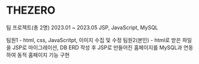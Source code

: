 # THEZERO
팀 프로젝트(총 2명)
2023.01 ~ 2023.05
JSP, JavaScript, MySQL

팀원1 - html, css, JavaScritpt, 이미지 수집 및 수정
팀원2(본인) - html로 받은 파일을 JSP로 마이그레이션, DB ERD 작성 후 JSP로 만들어진 홈페이지를 MySQL과 연동하여 동적 홈페이지 기능 구현

